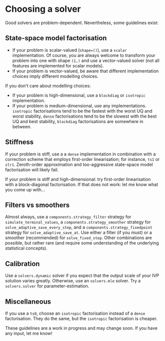 # Choosing a solver

Good solvers are problem-dependent. Nevertheless, some guidelines exist:

## State-space model factorisation

* If your problem is scalar-valued (`shape=()`), use a `scalar` implementation. Of course, you are always welcome to transform your problem into one with shape `(1,)` and use a vector-valued solver (not all features are implemented for scalar models).
* If your problem is vector-valued, be aware that different implementation choices imply different modelling choices.

If you don't care about modelling choices:

* If your problem is high-dimensional, use a `blockdiag` or `isotropic` implementation.
* If your problem is medium-dimensional, use any implementations. 
  `isotropic` factorisations tend to be the fastest with the worst UQ and worst stability, 
  `dense` factorisations tend to be the slowest with the best UQ and best stability, 
  `blockdiag` factorisations are somewhere in between.


## Stiffness

If your problem is stiff, use a a `dense` implementation in combination with a
correction scheme that employs first-order linearisation; 
for instance, `ts1` or `slr1`.
Zeroth-order approximation and too-aggressive state-space model factorisation 
will likely fail.

If your problem is stiff and high-dimensional: try first-order linearisation with a block-diagonal factorisation. 
If that does not work: let me know what you come up with...

## Filters vs smoothers

Almost always, use a `components.strategy_filter` strategy for `simulate_terminal_values`, 
a `components.strategy_smoother` strategy for `solve_adaptive_save_every_step`,
and a `components.strategy_fixedpoint` strategy for `solve_adaptive_save_at`.
Use either a filter (if you must) or a smoother (recommended) for `solve_fixed_step`.
Other combinations are possible, but rather rare 
(and require some understanding of the underlying statistical concepts).

## Calibration
Use a `solvers.dynamic` solver if you expect that the output scale of your IVP solution varies greatly.
Otherwise, use an `solvers.mle` solver.
Try a `solvers.solver` for parameter-estimation.

## Miscellaneous
If you use a `ts0`, choose an `isotropic` factorisation instead of a `dense` factorisation.
They do the same, but the `isotropic` factorisation is cheaper.


These guidelines are a work in progress and may change soon. If you have any input, let me know!
